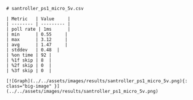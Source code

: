 
    # santroller_ps1_micro_5v.csv

    | Metric   | Value     |
    | -------- | --------- |
    | poll rate | 1ms      |
    | min      | 0.55     |
    | max      | 3.12     |
    | avg      | 1.47     |
    | stddev   | 0.48  |
    | %on time | 92 |
    | %1f skip | 8  |
    | %2f skip | 0  |
    | %3f skip | 0  |

    [![Graph](../../assets/images/results/santroller_ps1_micro_5v.png){: class="big-image" }](../../assets/images/results/santroller_ps1_micro_5v.png)

    